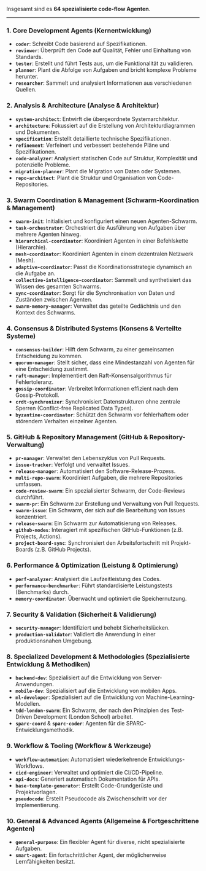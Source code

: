 Insgesamt sind es **64 spezialisierte code-flow Agenten**.

---

### **1. Core Development Agents (Kernentwicklung)**
*   **`coder`**: Schreibt Code basierend auf Spezifikationen.
*   **`reviewer`**: Überprüft den Code auf Qualität, Fehler und Einhaltung von Standards.
*   **`tester`**: Erstellt und führt Tests aus, um die Funktionalität zu validieren.
*   **`planner`**: Plant die Abfolge von Aufgaben und bricht komplexe Probleme herunter.
*   **`researcher`**: Sammelt und analysiert Informationen aus verschiedenen Quellen.

### **2. Analysis & Architecture (Analyse & Architektur)**
*   **`system-architect`**: Entwirft die übergeordnete Systemarchitektur.
*   **`architecture`**: Fokussiert auf die Erstellung von Architekturdiagrammen und Dokumenten.
*   **`specification`**: Erstellt detaillierte technische Spezifikationen.
*   **`refinement`**: Verfeinert und verbessert bestehende Pläne und Spezifikationen.
*   **`code-analyzer`**: Analysiert statischen Code auf Struktur, Komplexität und potenzielle Probleme.
*   **`migration-planner`**: Plant die Migration von Daten oder Systemen.
*   **`repo-architect`**: Plant die Struktur und Organisation von Code-Repositories.

### **3. Swarm Coordination & Management (Schwarm-Koordination & Management)**
*   **`swarm-init`**: Initialisiert und konfiguriert einen neuen Agenten-Schwarm.
*   **`task-orchestrator`**: Orchestriert die Ausführung von Aufgaben über mehrere Agenten hinweg.
*   **`hierarchical-coordinator`**: Koordiniert Agenten in einer Befehlskette (Hierarchie).
*   **`mesh-coordinator`**: Koordiniert Agenten in einem dezentralen Netzwerk (Mesh).
*   **`adaptive-coordinator`**: Passt die Koordinationsstrategie dynamisch an die Aufgabe an.
*   **`collective-intelligence-coordinator`**: Sammelt und synthetisiert das Wissen des gesamten Schwarms.
*   **`sync-coordinator`**: Sorgt für die Synchronisation von Daten und Zuständen zwischen Agenten.
*   **`swarm-memory-manager`**: Verwaltet das geteilte Gedächtnis und den Kontext des Schwarms.

### **4. Consensus & Distributed Systems (Konsens & Verteilte Systeme)**
*   **`consensus-builder`**: Hilft dem Schwarm, zu einer gemeinsamen Entscheidung zu kommen.
*   **`quorum-manager`**: Stellt sicher, dass eine Mindestanzahl von Agenten für eine Entscheidung zustimmt.
*   **`raft-manager`**: Implementiert den Raft-Konsensalgorithmus für Fehlertoleranz.
*   **`gossip-coordinator`**: Verbreitet Informationen effizient nach dem Gossip-Protokoll.
*   **`crdt-synchronizer`**: Synchronisiert Datenstrukturen ohne zentrale Sperren (Conflict-free Replicated Data Types).
*   **`byzantine-coordinator`**: Schützt den Schwarm vor fehlerhaftem oder störendem Verhalten einzelner Agenten.

### **5. GitHub & Repository Management (GitHub & Repository-Verwaltung)**
*   **`pr-manager`**: Verwaltet den Lebenszyklus von Pull Requests.
*   **`issue-tracker`**: Verfolgt und verwaltet Issues.
*   **`release-manager`**: Automatisiert den Software-Release-Prozess.
*   **`multi-repo-swarm`**: Koordiniert Aufgaben, die mehrere Repositories umfassen.
*   **`code-review-swarm`**: Ein spezialisierter Schwarm, der Code-Reviews durchführt.
*   **`swarm-pr`**: Ein Schwarm zur Erstellung und Verwaltung von Pull Requests.
*   **`swarm-issue`**: Ein Schwarm, der sich auf die Bearbeitung von Issues konzentriert.
*   **`release-swarm`**: Ein Schwarm zur Automatisierung von Releases.
*   **`github-modes`**: Interagiert mit spezifischen GitHub-Funktionen (z.B. Projects, Actions).
*   **`project-board-sync`**: Synchronisiert den Arbeitsfortschritt mit Projekt-Boards (z.B. GitHub Projects).

### **6. Performance & Optimization (Leistung & Optimierung)**
*   **`perf-analyzer`**: Analysiert die Laufzeitleistung des Codes.
*   **`performance-benchmarker`**: Führt standardisierte Leistungstests (Benchmarks) durch.
*   **`memory-coordinator`**: Überwacht und optimiert die Speichernutzung.

### **7. Security & Validation (Sicherheit & Validierung)**
*   **`security-manager`**: Identifiziert und behebt Sicherheitslücken.
*   **`production-validator`**: Validiert die Anwendung in einer produktionsnahen Umgebung.

### **8. Specialized Development & Methodologies (Spezialisierte Entwicklung & Methodiken)**
*   **`backend-dev`**: Spezialisiert auf die Entwicklung von Server-Anwendungen.
*   **`mobile-dev`**: Spezialisiert auf die Entwicklung von mobilen Apps.
*   **`ml-developer`**: Spezialisiert auf die Entwicklung von Machine-Learning-Modellen.
*   **`tdd-london-swarm`**: Ein Schwarm, der nach den Prinzipien des Test-Driven Development (London School) arbeitet.
*   **`sparc-coord`** & **`sparc-coder`**: Agenten für die SPARC-Entwicklungsmethodik.

### **9. Workflow & Tooling (Workflow & Werkzeuge)**
*   **`workflow-automation`**: Automatisiert wiederkehrende Entwicklungs-Workflows.
*   **`cicd-engineer`**: Verwaltet und optimiert die CI/CD-Pipeline.
*   **`api-docs`**: Generiert automatisch Dokumentation für APIs.
*   **`base-template-generator`**: Erstellt Code-Grundgerüste und Projektvorlagen.
*   **`pseudocode`**: Erstellt Pseudocode als Zwischenschritt vor der Implementierung.

### **10. General & Advanced Agents (Allgemeine & Fortgeschrittene Agenten)**
*   **`general-purpose`**: Ein flexibler Agent für diverse, nicht spezialisierte Aufgaben.
*   **`smart-agent`**: Ein fortschrittlicher Agent, der möglicherweise Lernfähigkeiten besitzt.